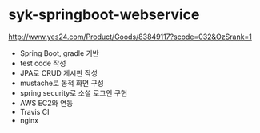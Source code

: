# syk-springboot-webservice

http://www.yes24.com/Product/Goods/83849117?scode=032&OzSrank=1

* Spring Boot, gradle 기반
* test code 작성
* JPA로 CRUD 게시판 작성
* mustache로 동적 화면 구성
* spring security로 소셜 로그인 구현
* AWS EC2와 연동
* Travis CI
* nginx
